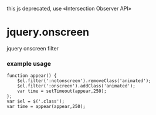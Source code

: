 this js deprecated, use «Intersection Observer API»

# jquery.onscreen

jquery onscreen filter

### example usage 

```
function appear() {
    $el.filter(':notonscreen').removeClass('animated'); 
    $el.filter(':onscreen').addClass('animated');
    var time = setTimeout(appear,250);
};
var $el = $('.class');
var time = appear(appear,250);

```
